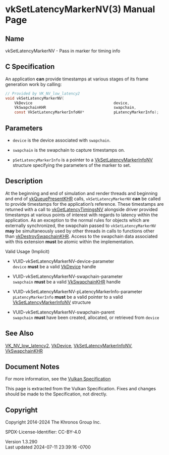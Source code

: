 # vkSetLatencyMarkerNV(3) Manual Page

## Name

vkSetLatencyMarkerNV - Pass in marker for timing info



## <a href="#_c_specification" class="anchor"></a>C Specification

An application **can** provide timestamps at various stages of its frame
generation work by calling:

``` c
// Provided by VK_NV_low_latency2
void vkSetLatencyMarkerNV(
    VkDevice                                    device,
    VkSwapchainKHR                              swapchain,
    const VkSetLatencyMarkerInfoNV*             pLatencyMarkerInfo);
```

## <a href="#_parameters" class="anchor"></a>Parameters

- `device` is the device associated with `swapchain`.

- `swapchain` is the swapchain to capture timestamps on.

- `pSetLatencyMarkerInfo` is a pointer to a
  [VkSetLatencyMarkerInfoNV](https://registry.khronos.org/vulkan/specs/1.3-extensions/man/html/VkSetLatencyMarkerInfoNV.html) structure
  specifying the parameters of the marker to set.

## <a href="#_description" class="anchor"></a>Description

At the beginning and end of simulation and render threads and beginning
and end of [vkQueuePresentKHR](https://registry.khronos.org/vulkan/specs/1.3-extensions/man/html/vkQueuePresentKHR.html) calls,
`vkSetLatencyMarkerNV` **can** be called to provide timestamps for the
application’s reference. These timestamps are returned with a call to
[vkGetLatencyTimingsNV](https://registry.khronos.org/vulkan/specs/1.3-extensions/man/html/vkGetLatencyTimingsNV.html) alongside driver
provided timestamps at various points of interest with regards to
latency within the application. As an exception to the normal rules for
objects which are externally synchronized, the swapchain passed to
`vkSetLatencyMarkerNV` **may** be simultaneously used by other threads
in calls to functions other than
[vkDestroySwapchainKHR](https://registry.khronos.org/vulkan/specs/1.3-extensions/man/html/vkDestroySwapchainKHR.html). Access to the
swapchain data associated with this extension **must** be atomic within
the implementation.

Valid Usage (Implicit)

- <a href="#VUID-vkSetLatencyMarkerNV-device-parameter"
  id="VUID-vkSetLatencyMarkerNV-device-parameter"></a>
  VUID-vkSetLatencyMarkerNV-device-parameter  
  `device` **must** be a valid [VkDevice](https://registry.khronos.org/vulkan/specs/1.3-extensions/man/html/VkDevice.html) handle

- <a href="#VUID-vkSetLatencyMarkerNV-swapchain-parameter"
  id="VUID-vkSetLatencyMarkerNV-swapchain-parameter"></a>
  VUID-vkSetLatencyMarkerNV-swapchain-parameter  
  `swapchain` **must** be a valid [VkSwapchainKHR](https://registry.khronos.org/vulkan/specs/1.3-extensions/man/html/VkSwapchainKHR.html)
  handle

- <a href="#VUID-vkSetLatencyMarkerNV-pLatencyMarkerInfo-parameter"
  id="VUID-vkSetLatencyMarkerNV-pLatencyMarkerInfo-parameter"></a>
  VUID-vkSetLatencyMarkerNV-pLatencyMarkerInfo-parameter  
  `pLatencyMarkerInfo` **must** be a valid pointer to a valid
  [VkSetLatencyMarkerInfoNV](https://registry.khronos.org/vulkan/specs/1.3-extensions/man/html/VkSetLatencyMarkerInfoNV.html) structure

- <a href="#VUID-vkSetLatencyMarkerNV-swapchain-parent"
  id="VUID-vkSetLatencyMarkerNV-swapchain-parent"></a>
  VUID-vkSetLatencyMarkerNV-swapchain-parent  
  `swapchain` **must** have been created, allocated, or retrieved from
  `device`

## <a href="#_see_also" class="anchor"></a>See Also

[VK_NV_low_latency2](https://registry.khronos.org/vulkan/specs/1.3-extensions/man/html/VK_NV_low_latency2.html),
[VkDevice](https://registry.khronos.org/vulkan/specs/1.3-extensions/man/html/VkDevice.html),
[VkSetLatencyMarkerInfoNV](https://registry.khronos.org/vulkan/specs/1.3-extensions/man/html/VkSetLatencyMarkerInfoNV.html),
[VkSwapchainKHR](https://registry.khronos.org/vulkan/specs/1.3-extensions/man/html/VkSwapchainKHR.html)

## <a href="#_document_notes" class="anchor"></a>Document Notes

For more information, see the <a
href="https://registry.khronos.org/vulkan/specs/1.3-extensions/html/vkspec.html#vkSetLatencyMarkerNV"
target="_blank" rel="noopener">Vulkan Specification</a>

This page is extracted from the Vulkan Specification. Fixes and changes
should be made to the Specification, not directly.

## <a href="#_copyright" class="anchor"></a>Copyright

Copyright 2014-2024 The Khronos Group Inc.

SPDX-License-Identifier: CC-BY-4.0

Version 1.3.290  
Last updated 2024-07-11 23:39:16 -0700
